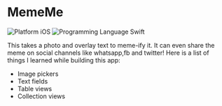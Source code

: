 # MemeMe

![Platform iOS](https://img.shields.io/badge/Platform-iOS-blue.svg) ![Programming Language Swift](https://img.shields.io/badge/Programming_Language-Swift-orange.svg)

This takes a photo and overlay text to meme-ify it. It can even share the meme on social channels like whatsapp,fb and twitter!
Here is a list of things I learned while building this app:

  - Image pickers
  - Text fields
  - Table views
  - Collection views
